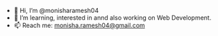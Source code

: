- 👋 Hi, I’m @monisharamesh04
- 👀 I’m learning, interested in annd also working on Web Development.
- 📫 Reach me: monisha.ramesh04@gmail.com

<!---
monisharamesh04/monisharamesh04 is a ✨ special ✨ repository because its `README.md` (this file) appears on your GitHub profile.
You can click the Preview link to take a look at your changes.
--->
